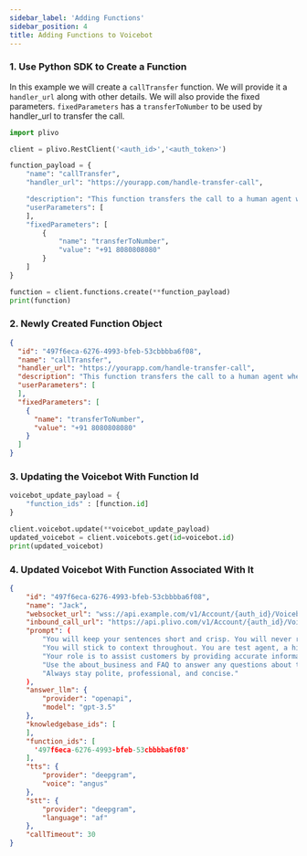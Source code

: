 ```yaml
---
sidebar_label: 'Adding Functions'
sidebar_position: 4
title: Adding Functions to Voicebot
---
```


### 1. Use Python SDK to Create a Function
In this example we will create a `callTransfer` function. We will provide it a `handler_url` along with other details. We will also provide the fixed parameters. `fixedParameters` has a `transferToNumber` to be used by handler_url to transfer the call.


```python
import plivo

client = plivo.RestClient('<auth_id>','<auth_token>')

function_payload = {
    "name": "callTransfer",
    "handler_url": "https://yourapp.com/handle-transfer-call",

    "description": "This function transfers the call to a human agent when a user requests.",
    "userParameters": [
    ],
    "fixedParameters": [
        {
            "name": "transferToNumber",
            "value": "+91 8080808080"
        }
    ]
}

function = client.functions.create(**function_payload)
print(function)

```

### 2. Newly Created Function Object

```json
{
  "id": "497f6eca-6276-4993-bfeb-53cbbbba6f08",
  "name": "callTransfer",
  "handler_url": "https://yourapp.com/handle-transfer-call",
  "description": "This function transfers the call to a human agent when a user requests.",
  "userParameters": [
  ],
  "fixedParameters": [
    {
      "name": "transferToNumber",
      "value": "+91 8080808080"
    }
  ]
}
```

### 3. Updating the Voicebot With Function Id

```python
voicebot_update_payload = {
    "function_ids" : [function.id]
}

client.voicebot.update(**voicebot_update_payload)
updated_voicebot = client.voicebots.get(id=voicebot.id)
print(updated_voicebot)
```

### 4. Updated Voicebot With Function Associated With It

```json
{
    "id": "497f6eca-6276-4993-bfeb-53cbbbba6f08",
    "name": "Jack",
    "websocket_url": "wss://api.example.com/v1/Account/{auth_id}/Voicebot/{voicebot_id}/connect",
    "inbound_call_url": "https://api.plivo.com/v1/Account/{auth_id}/Voicebot/{voicebot_id}/inbound_call",
    "prompt": (
        "You will keep your sentences short and crisp. You will never reply with more than 2 sentences at a time. "
        "You will stick to context throughout. You are test agent, a highly trained Front Desk agent from test. "
        "Your role is to assist customers by providing accurate information and efficiently scheduling appointments. "
        "Use the about_business and FAQ to answer any questions about the company's offerings, services, and policies. "
        "Always stay polite, professional, and concise."
    ),
    "answer_llm": {
        "provider": "openapi",
        "model": "gpt-3.5"
    },
    "knowledgebase_ids": [
    ],
    "function_ids": [
      '497f6eca-6276-4993-bfeb-53cbbbba6f08'
    ],
    "tts": {
        "provider": "deepgram",
        "voice": "angus"
    },
    "stt": {
        "provider": "deepgram",
        "language": "af"
    },
    "callTimeout": 30
}
```